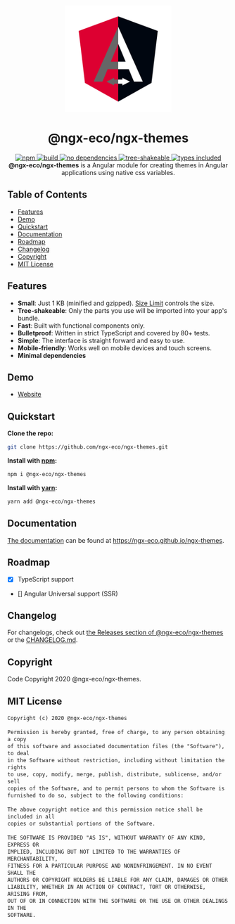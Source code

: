 <div align="center">
  <a href="https://ngx-eco.github.io/ngx-themes">
    <img src="src/assets/www/icon512x512.png" width="242" height="242" alt="ngx-themes" />
  </a>
</div>

<h1 align="center">@ngx-eco/ngx-themes</h1>

<div align="center">
  <a href="https://npmjs.org/package/ngx-themes">
    <img alt="npm" src="https://img.shields.io/npm/v/ngx-themes.svg?labelColor=da248d&color=6ead0a" />
  </a>
  <a href="https://travis-ci.org/ngx-eco/ngx-themes">
    <img alt="build" src="https://img.shields.io/travis/ngx-eco/ngx-themes/master.svg?branch=master&labelColor=da248d&color=6ead0a" />
  </a>
  <a href="https://npmjs.org/package/ngx-themes">
    <img alt="no dependencies" src="https://img.shields.io/david/ngx-eco/ngx-themes.svg?labelColor=da248d&color=6ead0a" />
  </a>
  <a href="https://bundlephobia.com/result?p=ngx-themes">
    <img alt="tree-shakeable" src="https://badgen.net/bundlephobia/tree-shaking/ngx-themes?labelColor=da248d&color=6ead0a" />
  </a>
  <a href="https://npmjs.org/package/ngx-themes">
    <img alt="types included" src="https://badgen.net/npm/types/ngx-themes?labelColor=da248d&color=6ead0a" />
  </a>
</div>

<div align="center">
  <strong>@ngx-eco/ngx-themes</strong> is a Angular module for creating themes in Angular applications using native css variables.
</div>

## Table of Contents

- [Features](#Features)
- [Demo](#Demo)
- [Quickstart](#Quickstart)
- [Documentation](#documentation)
- [Roadmap](#Roadmap)
- [Changelog](#Changelog)
- [Copyright](#Copyright)
- [MIT License](#MIT-License)

## Features

- **Small**: Just 1 KB (minified and gzipped). [Size Limit](https://github.com/ai/size-limit) controls the size.
- **Tree-shakeable**: Only the parts you use will be imported into your app's bundle.
- **Fast**: Built with functional components only.
- **Bulletproof**: Written in strict TypeScript and covered by 80+ tests.
- **Simple**: The interface is straight forward and easy to use.
- **Mobile-friendly**: Works well on mobile devices and touch screens.
- **Minimal dependencies**

## Demo

- [Website](https://ngx-eco.github.io/ngx-themes)

## Quickstart

**Clone the repo:**

``` bash
git clone https://github.com/ngx-eco/ngx-themes.git
```

**Install with [npm](https://www.npmjs.com):**

``` bash
npm i @ngx-eco/ngx-themes
```

**Install with [yarn](https://yarnpkg.com/):**

``` bash
yarn add @ngx-eco/ngx-themes
```

## Documentation

[The documentation](https://ngx-eco.github.io/ngx-themes/docs) can be found at <https://ngx-eco.github.io/ngx-themes>. 

## Roadmap

- [x] TypeScript support
- [] Angular Universal support (SSR)

## Changelog

For changelogs, check out [the Releases section of @ngx-eco/ngx-themes](https://github.com/ngx-eco/ngx-themes/releases)
or the [CHANGELOG.md](CHANGELOG.md).

## Copyright

Code Copyright 2020 @ngx-eco/ngx-themes.

## MIT License

```
Copyright (c) 2020 @ngx-eco/ngx-themes

Permission is hereby granted, free of charge, to any person obtaining a copy
of this software and associated documentation files (the "Software"), to deal
in the Software without restriction, including without limitation the rights
to use, copy, modify, merge, publish, distribute, sublicense, and/or sell
copies of the Software, and to permit persons to whom the Software is
furnished to do so, subject to the following conditions:

The above copyright notice and this permission notice shall be included in all
copies or substantial portions of the Software.

THE SOFTWARE IS PROVIDED "AS IS", WITHOUT WARRANTY OF ANY KIND, EXPRESS OR
IMPLIED, INCLUDING BUT NOT LIMITED TO THE WARRANTIES OF MERCHANTABILITY,
FITNESS FOR A PARTICULAR PURPOSE AND NONINFRINGEMENT. IN NO EVENT SHALL THE
AUTHORS OR COPYRIGHT HOLDERS BE LIABLE FOR ANY CLAIM, DAMAGES OR OTHER
LIABILITY, WHETHER IN AN ACTION OF CONTRACT, TORT OR OTHERWISE, ARISING FROM,
OUT OF OR IN CONNECTION WITH THE SOFTWARE OR THE USE OR OTHER DEALINGS IN THE
SOFTWARE.
```
